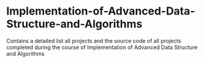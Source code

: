 Implementation-of-Advanced-Data-Structure-and-Algorithms
========================================================

Contains a detailed list all projects and the source code of all projects completed during the course of Implementation of Advanced Data Structure and Algorithms

